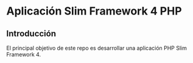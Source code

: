 Aplicación Slim Framework 4 PHP
==============================

## Introducción
El principal objetivo de este repo es desarrollar una aplicación PHP Slim Framework 4.
